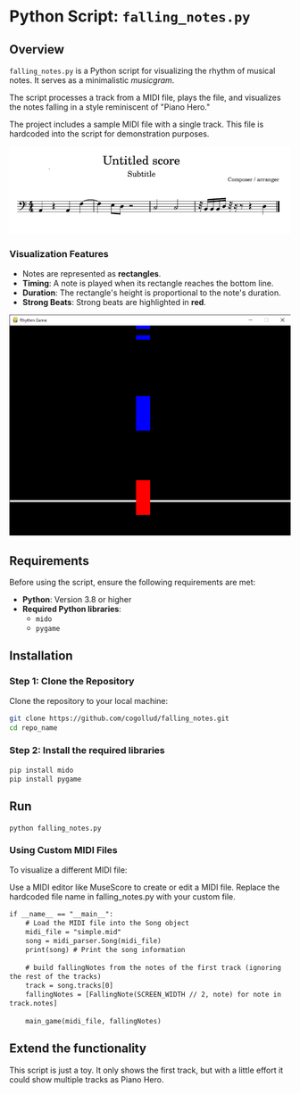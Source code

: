 # Python Script: `falling_notes.py`

## Overview

`falling_notes.py` is a Python script for visualizing the rhythm of musical notes. It serves as a minimalistic *musicgram*.

The script processes a track from a MIDI file, plays the file, and visualizes the notes falling in a style reminiscent of "Piano Hero." 

The project includes a sample MIDI file with a single track. This file is hardcoded into the script for demonstration purposes.

![Simple Score](images/simple.png)

### Visualization Features
- Notes are represented as **rectangles**.
- **Timing**: A note is played when its rectangle reaches the bottom line.
- **Duration**: The rectangle's height is proportional to the note's duration.
- **Strong Beats**: Strong beats are highlighted in **red**.

![Falling Notes](images/falling_notes.png)


## Requirements

Before using the script, ensure the following requirements are met:

- **Python**: Version 3.8 or higher
- **Required Python libraries**:
  - `mido`
  - `pygame`


## Installation

### Step 1: Clone the Repository
Clone the repository to your local machine:
```bash
git clone https://github.com/cogollud/falling_notes.git
cd repo_name
```

### Step 2: Install the required libraries
```
pip install mido
pip install pygame
```

## Run
```
python falling_notes.py
```


### Using Custom MIDI Files
To visualize a different MIDI file:

Use a MIDI editor like MuseScore to create or edit a MIDI file.
Replace the hardcoded file name in falling_notes.py with your custom file.


```
if __name__ == "__main__":    
    # Load the MIDI file into the Song object
    midi_file = "simple.mid"
    song = midi_parser.Song(midi_file)
    print(song) # Print the song information

    # build fallingNotes from the notes of the first track (ignoring the rest of the tracks)
    track = song.tracks[0] 
    fallingNotes = [FallingNote(SCREEN_WIDTH // 2, note) for note in track.notes]

    main_game(midi_file, fallingNotes)
```

## Extend the functionality

This script is just a toy.
It only shows the first track, but with a little effort it could show multiple tracks as Piano Hero.
